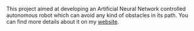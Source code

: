 This project aimed at developing an Artificial Neural Network controlled autonomous robot which can avoid any kind of obstacles in its path. You can find more details about it on my [website](http://ishankgulati.github.io/posts/Machine-Learning-based-Obstacle-Avoider/).
